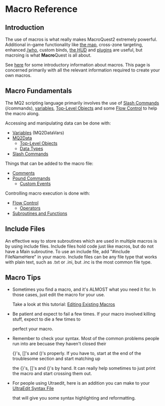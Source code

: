 # Macro Reference

## Introduction

The use of macros is what really makes MacroQuest2 extremely powerful. Additional in-game functionality like [the map](../plugins/core-plugins/mq2map/), cross-zone targeting, enhanced [/who](../commands/slash-commands/who.md), custom binds, [the HUD](../plugins/core-plugins/mq2hud/) and [plugins](macroquest2-plugins.md) are useful, but macroing is what **Macro**Quest is all about.

See [here](macroquest2-macros.md) for some introductory information about macros. This page is concerned primarily with all the relevant information required to create your own macros.

## Macro Fundamentals

The MQ2 scripting language primarily involves the use of [Slash Commands](../commands/slash-commands/) \(/commands\), [variables](mq2datavars.md), [Top-Level Objects](../data-types-and-top-level-objects/top-level-objects/) and some [Flow Control](flow-control.md) to help the macro along.

Accessing and manipulating data can be done with:

* [Variables](mq2datavars.md) \(MQ2DataVars\)
* [MQ2Data](mq2data.md)
  * [Top-Level Objects](../data-types-and-top-level-objects/top-level-objects/)
  * [Data Types](../data-types-and-top-level-objects/data-types/)
* [Slash Commands](../commands/slash-commands/)

Things that can be added to the macro file:

* [Comments](comments.md)
* [Pound Commands](../commands/macro-commands/pound-commands/)
  * [Custom Events](../macros/macros/custom-events.md)

Controlling macro execution is done with:

* [Flow Control](flow-control.md)
  * [Operators](operators.md)
* [Subroutines and Functions](subroutines-and-functions.md)

## Include Files

An effective way to store subroutines which are used in multiple macros is by using include files. Include files hold code just like macros, but do not have a Main subroutine. To use an include file, add "\#include FileNameHere" in your macro. Include files can be any file type that works with plain text, such as .txt or .ini, but .inc is the most common file type.

## Macro Tips

* Sometimes you find a macro, and it's ALMOST what you need it for. In those cases, just edit the macro for your use.

  Take a look at this tutorial: [Editing Existing Macros](editing-existing-macros.md)

* Be patient and expect to fail a few times. If your macro involved killing stuff, expect to die a few times to

  perfect your macro.

* Remember to check your syntax. Most of the common problems people run into are becuase they haven't closed their

  {}'s, \[\]'s and \(\)'s properly. If you have to, start at the end of the troublesome section and start matching up

  the {}'s, \[\]'s and \(\)'s by hand. It can really help sometimes to just print the macro and start crossing them out.

* For people using Utraedit, here is an addition you can make to your [UltraEdit Syntax File](https://github.com/macroquest/docs/tree/abfc239f4d668ae116ab48141e49bbff82337715/other-applications/ultraedit-syntax-file.md)

  that will give you some syntax highlighting and reformatting.

